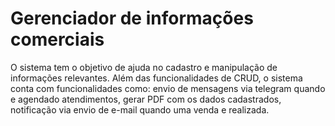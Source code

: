 # Gerenciador de informações comerciais

O sistema tem o objetivo de ajuda no cadastro e manipulação de informações relevantes. Além das funcionalidades de CRUD, o sistema conta com funcionalidades como: envio de mensagens via telegram quando e agendado atendimentos, gerar PDF com os dados cadastrados, notificação via envio de e-mail quando uma venda e realizada.
